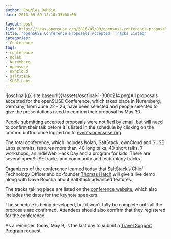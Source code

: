 ```yaml
---
author: Douglas DeMaio
date: 2016-05-09 12:10:35+00:00

layout: post
link: https://news.opensuse.org/2016/05/09/opensuse-conference-proposals-accepted-tracks-listed/
title: "openSUSE Conference Proposals Accepted, Tracks Listed"
categories:
- Conference
tags:
- conference
- Kolab
- Nuremberg
- opensuse
- owncloud
- saltstack
- SUSE Labs
---
```

![oscfinal]({{ site.baseurl }}/assets/oscfinal-1-300x214.png)All proposals accepted for the openSUSE Conference, which takes place in Nuremberg, Germany, from June 22 - 26, have been selected and people selected to give the presentations need to confirm their proposal by May 30.

People submitting accepted proposals were notified by email, but will need to confirm their talk before it is listed in the schedule by clicking on the confirm button once logged on to [events.opensuse.org](http://events.opensuse.org/conference/oSC16/program/proposal).

The total conference, which includes Kolab, SaltStack, ownCloud and SUSE Labs summits, features more than  40 long talks, 40 short talks, 7 workshops, an IndieWeb Hack Day and a program for kids. There are several openSUSE tracks and community and technology tracks.

Organizers of the conference learned today that SaltStack’s Chief Technology Officer and co-founder [Thomas Hatch](http://saltstack.com/leadership/) will give a live demo along with Dave Boucha about SaltStack advanced features.

The tracks taking place are listed on the [conference website](https://events.opensuse.org/conference/oSC16#Program), which also includes the dates for the keynote speakers.

The schedule is being developed, but it won’t fully be complete until all the proposals are confirmed. Attendees should also confirm that they registered for the conference.

As a reminder, today, May 9, is the last day to submit a [Travel Support Program](https://en.opensuse.org/openSUSE:Travel_Support_Program) request.		
